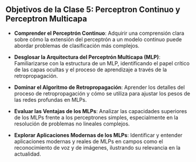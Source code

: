 ## Objetivos de la Clase 5: Perceptron Continuo y Perceptron Multicapa

- **Comprender el Perceptrón Continuo**: Adquirir una comprensión clara sobre cómo la extensión del perceptrón a un modelo continuo puede abordar problemas de clasificación más complejos.

- **Desglosar la Arquitectura del Perceptrón Multicapa (MLP)**: Familiarizarse con la estructura de un MLP, identificando el papel crítico de las capas ocultas y el proceso de aprendizaje a través de la retropropagación.

- **Dominar el Algoritmo de Retropropagación**: Aprender los detalles del proceso de retropropagación y cómo se utiliza para ajustar los pesos de las redes profundas en MLPs.

- **Evaluar las Ventajas de los MLPs**: Analizar las capacidades superiores de los MLPs frente a los perceptrones simples, especialmente en la resolución de problemas no lineales complejos.

- **Explorar Aplicaciones Modernas de los MLPs**: Identificar y entender aplicaciones modernas y reales de MLPs en campos como el reconocimiento de voz y de imágenes, ilustrando su relevancia en la actualidad.